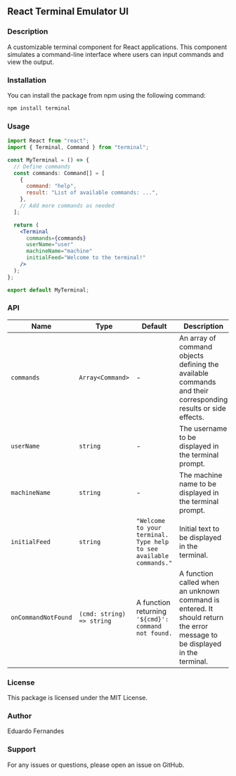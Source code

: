 ## React Terminal Emulator UI

### Description

A customizable terminal component for React applications. This component simulates a command-line interface where users can input commands and view the output.

### Installation

You can install the package from npm using the following command:

```bash
npm install terminal
```

### Usage

```jsx
import React from "react";
import { Terminal, Command } from "terminal";

const MyTerminal = () => {
  // Define commands
  const commands: Command[] = [
    {
      command: "help",
      result: "List of available commands: ...",
    },
    // Add more commands as needed
  ];

  return (
    <Terminal
      commands={commands}
      userName="user"
      machineName="machine"
      initialFeed="Welcome to the terminal!"
    />
  );
};

export default MyTerminal;
```

### API

| Name                | Type                      | Default                                                            | Description                                                                                                               |
| ------------------- | ------------------------- | ------------------------------------------------------------------ | ------------------------------------------------------------------------------------------------------------------------- |
| `commands`          | `Array<Command>`          | -                                                                  | An array of command objects defining the available commands and their corresponding results or side effects.              |
| `userName`          | `string`                  | -                                                                  | The username to be displayed in the terminal prompt.                                                                      |
| `machineName`       | `string`                  | -                                                                  | The machine name to be displayed in the terminal prompt.                                                                  |
| `initialFeed`       | `string`                  | `"Welcome to your terminal. Type help to see available commands."` | Initial text to be displayed in the terminal.                                                                             |
| `onCommandNotFound` | `(cmd: string) => string` | A function returning `'${cmd}': command not found.`                | A function called when an unknown command is entered. It should return the error message to be displayed in the terminal. |

### License

This package is licensed under the MIT License.

### Author

Eduardo Fernandes

### Support

For any issues or questions, please open an issue on GitHub.
